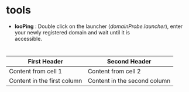 # tools

* __looPing__ : Double click on the launcher (*domainProbe.launcher*), enter your newly registered domain and wait until it is               
                accessible.
#
First Header | Second Header
------------ | -------------
Content from cell 1 | Content from cell 2
Content in the first column | Content in the second column
